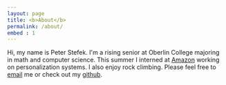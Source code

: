 ```yaml
---
layout: page
title: <b>About</b>
permalink: /about/
embed : 1
---
```


Hi, my name is Peter Stefek. I'm a rising senior at Oberlin College majoring in math and computer science. This summer I interned at <a href = "https://amazon.com">Amazon</a> working on personalization systems. I also enjoy rock climbing. Please feel free to <a href="mailto:pstefek@oberlin.edu">email</a> me or check out my <a href="https://github.com/Mr4k">github</a>. 



